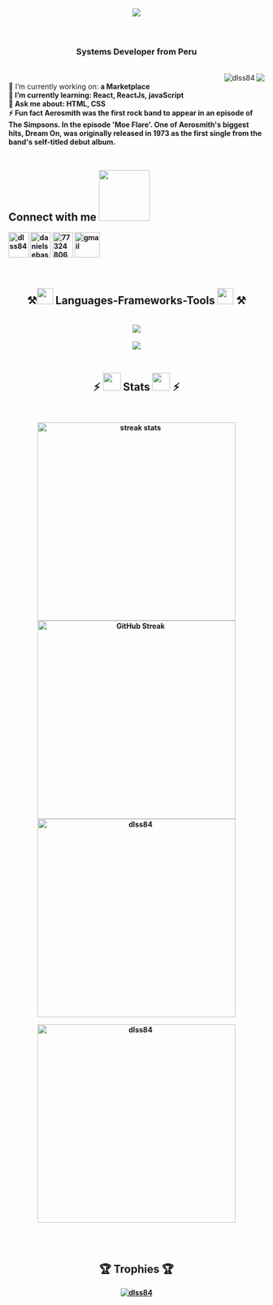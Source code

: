 <br/>
<h1 align="center">
    <img src="https://readme-typing-svg.herokuapp.com/?font=Righteous&size=35&center=true&vCenter=true&width=1000&height=70&duration=6000&lines=Hi+There!+😎;+I'm+Daniel+Sebastiani;" />
</h1>
<br/>
<div align="center" >
<h3 align="center">Systems Developer from Peru</h3>
</div>
<br/>
<div align="right"> 
  <img src="https://komarev.com/ghpvc/?username=dlss84&label=Profile%20views&color=0e75b6&style=flat" alt="dlss84" /> 
  <img align="right" src="https://visitor-badge.laobi.icu/badge?page_id=dlss84.dlss84" />
</div>

<div align="left">
  🔭 I’m currently working on: <b> a Marketplace <br/>
  🌱 I’m currently learning:  <b>React, ReactJs, javaScript <br/>
  💬 Ask me about: <b> HTML, CSS   <br/>
  ⚡ Fun fact <b>Aerosmith</b> was the first rock band to appear in an episode of The Simpsons.
  In the episode 'Moe Flare'. One of Aerosmith's biggest hits, <b>Dream On</b>, was
  originally released in 1973 as the first single from the band's self-titled
  debut album.<br/>
</div>
<br/>

<h2 height="50px"> Connect with me <img src='https://raw.githubusercontent.com/ShahriarShafin/ShahriarShafin/main/Assets/handshake.gif' width="100px"> </h2>
<p align="left" >
<a href="https://twitter.com/dlss84" target="blank">
  <img height="50px" align="center" src="https://raw.githubusercontent.com/rahuldkjain/github-profile-readme-generator/master/src/images/icons/Social/twitter.svg" alt="dlss84" height="30" width="40" /></a>
<a href="https://linkedin.com/in/danielsebastianis" target="blank">
  <img height="50px" align="center" src="https://raw.githubusercontent.com/rahuldkjain/github-profile-readme-generator/master/src/images/icons/Social/linked-in-alt.svg" alt="danielsebastianis" height="30" width="40" /></a>
<a href="https://discord.gg/773248060959490049" target="blank">
  <img height="50px" align="center" src="https://raw.githubusercontent.com/rahuldkjain/github-profile-readme-generator/master/src/images/icons/Social/discord.svg" alt="773248060959490049" height="30" width="40" /></a>
<a href="mailto:danielsebastianis84@gmail.com">
  <img height="50px" align="center" src="https://img.shields.io/badge/gmail-%2300acee.svg?color=EA4335&style=for-the-badge&logo=gmail&logoColor=white" alt="gmail"/></a>
</p>
<br/>

<h2 align="center">⚒️<img src = "https://media2.giphy.com/media/QssGEmpkyEOhBCb7e1/giphy.gif?cid=ecf05e47a0n3gi1bfqntqmob8g9aid1oyj2wr3ds3mg700bl&rid=giphy.gif" width = 32px>
   Languages-Frameworks-Tools <img src = "https://media2.giphy.com/media/QssGEmpkyEOhBCb7e1/giphy.gif?cid=ecf05e47a0n3gi1bfqntqmob8g9aid1oyj2wr3ds3mg700bl&rid=giphy.gif" width = 32px> ⚒️</h2>
<br/>
<div align="center">
    <img src="https://skillicons.dev/icons?i=react,bootstrap,html,css,vscode,github,figma"/><br/><br/>
    <img src="https://skillicons.dev/icons?i=nodejs,firebase,mongodb,java,mysql" /><br>
</div>
<br/>

<h2 align="center">⚡ <img src="https://media.giphy.com/media/iY8CRBdQXODJSCERIr/giphy.gif" width="35"> Stats <img src="https://media.giphy.com/media/iY8CRBdQXODJSCERIr/giphy.gif" width="35"> ⚡
</h2>    
<br/>
<div align="center" >
  
  <p> 
    <img width=390 src="https://github-readme-streak-stats-salesp07.vercel.app/?user=salesp07&count_private=true&theme=react&border_radius=10" alt="streak stats"/>
    <img width=390 src="https://streak-stats.demolab.com?user=dlss84&show_icons=true&locale=en&theme=transparent&hide_border=false&rank_icon=github&border_radius=10" alt="GitHub Streak" />
    <img width=390 src="https://github-readme-stats.vercel.app/api?username=dlss84&show_icons=true&locale=en&theme=transparent&hide_border=false&rank_icon=github&border_radius=10" alt="dlss84" /></p>
    
  <p><img align="center" height="auto" width=390 src="https://github-readme-stats.vercel.app/api/top-langs?username=dlss84&show_icons=true&locale=en&layout=compact&theme=transparent&border_radius=10&size_weight=0.5&count_weight=0.5&exclude_repo=github-readme-stats" alt="dlss84" /></p> 
  <br/>
</div>   
<br/>

<h2 align="center">🏆 Trophies 🏆</h2>
<div>
  <p align="center"><a href="https://github.com/ryo-ma/github-profile-trophy"><img  align="center" src="https://github-profile-trophy.vercel.app/?username=dlss84" alt="dlss84" /></a> </p>
</div>
